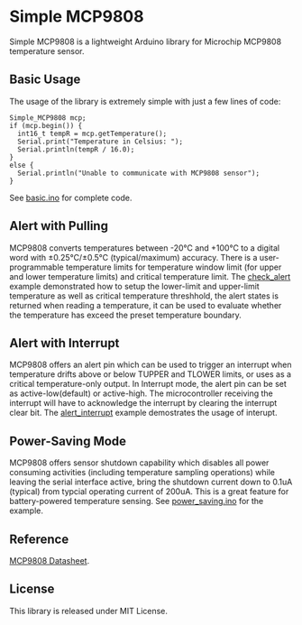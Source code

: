 # Simple MCP9808

Simple MCP9808 is a lightweight Arduino library for Microchip MCP9808 temperature sensor.

## Basic Usage

The usage of the library is extremely simple with just a few lines of code:
```
Simple_MCP9808 mcp;
if (mcp.begin()) {
  int16_t tempR = mcp.getTemperature();
  Serial.print("Temperature in Celsius: ");
  Serial.println(tempR / 16.0);
}
else {
  Serial.println("Unable to communicate with MCP9808 sensor");
}
```

See [basic.ino](https://github.com/e-tinkers/Simple_MCP9808/blob/master/examples/basic/basic.ino) for complete code.

## Alert with Pulling
MCP9808 converts temperatures between -20°C and +100°C to a digital word with ±0.25°C/±0.5°C (typical/maximum) accuracy. There is a user-programmable temperature limits for temperature window limit (for upper and lower temperature limits) and critical temperature limit. The [check_alert](https://github.com/e-tinkers/Simple_MCP9808/blob/master/examples/check_alert/check_alert.ino) example demonstrated how to setup the lower-limit and upper-limit temperature as well as critical temperature threshhold, the alert states is returned when reading a temperature, it can be used to evaluate whether the temperature has exceed the preset temperature boundary.

## Alert with Interrupt
MCP9808 offers an alert pin which can be used to trigger an interrupt when temperature drifts above or below TUPPER and TLOWER limits, or uses as a critical temperature-only output. In Interrupt mode, the alert pin can be set as active-low(default) or active-high. The microcontroller receiving the interrupt will have to acknowledge the interrupt by clearing the interrupt clear bit. The [alert_interrupt](https://github.com/e-tinkers/Simple_MCP9808/blob/master/examples/aleart_interrupt/alert_interrupt.ino) example demostrates the usage of interupt.

## Power-Saving Mode
MCP9808 offers sensor shutdown capability which disables all power consuming activities (including temperature sampling operations) while leaving the serial interface active, bring the shutdown current down to 0.1uA (typical) from typcial operating current of 200uA. This is a great feature for battery-powered temperature sensing. See [power_saving.ino](https://github.com/e-tinkers/Simple_MCP9808/blob/master/examples/power_saving/power_saving.ino) for the example.

## Reference
[MCP9808 Datasheet](https://ww1.microchip.com/downloads/en/DeviceDoc/25095A.pdf).

## License
This library is released under MIT License.
